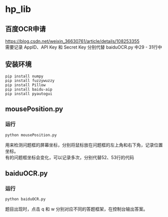 # hp_lib
## 百度OCR申请
https://blog.csdn.net/weixin_36630761/article/details/108253355  
需要记录 AppID、API Key 和 Secret Key 分别代替 baiduOCR.py 中29 - 31行中
## 安装环境
```Shell
pip install numpy
pip install fuzzywuzzy
pip install Pillow
pip install baidu-aip
pip install pyautogui
```
## mousePosition.py
### 运行
```Shell
python mousePosition.py
```
用来检测问题框的屏幕坐标，分别将鼠标放在问题框的左上角和右下角，记录位置坐标。  
有的问题框坐标会变化，可以记录多次，分别代替52、53行的代码

## baiduOCR.py
### 运行
```Shell
python baiduOCR.py
```
题目出现时，点击 q 和 w 分别对应不同的答题框架，在控制台输出答案。